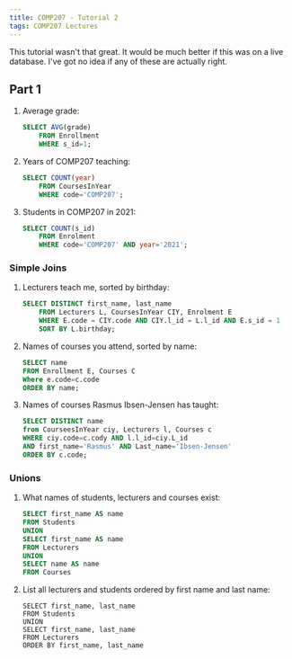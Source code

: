 ```yaml
---
title: COMP207 - Tutorial 2
tags: COMP207 Lectures
---
```

This tutorial wasn't that great. It would be much better if this was on a live database. I've got no idea if any of these are actually right.

## Part 1

1. Average grade:

	```sql
	SELECT AVG(grade) 
		FROM Enrollment
		WHERE s_id=1;
	```
1. Years of COMP207 teaching:

	```sql
	SELECT COUNT(year) 
		FROM CoursesInYear 
		WHERE code='COMP207';
	```
1. Students in COMP207 in 2021:

	```sql
	SELECT COUNT(s_id) 
		FROM Enrolment 
		WHERE code='COMP207' AND year='2021';
	```
	
### Simple Joins

1. Lecturers teach me, sorted by birthday:

	```sql
	SELECT DISTINCT first_name, last_name 
		FROM Lecturers L, CoursesInYear CIY, Enrolment E
		WHERE E.code = CIY.code AND CIY.l_id = L.l_id AND E.s_id = 1 
		SORT BY L.birthday;
	```
1. Names of courses you attend, sorted by name:

	```sql
	SELECT name
	FROM Enrollment E, Courses C
	Where e.code=c.code
	ORDER BY name;
	```
1. Names of courses Rasmus Ibsen-Jensen has taught:
	
	```sql	
	SELECT DISTINCT name
	from CourseesInYear ciy, Lecturers l, Courses c
	WHERE ciy.code=c.cody AND l.l_id=ciy.L_id
	AND first_name='Rasmus' AND Last_name='Ibsen-Jensen'
	ORDER BY c.code;
	```
	
### Unions

1. What names of students, lecturers and courses exist:

	```sql
	SELECT first_name AS name
	FROM Students
	UNION
	SELECT first_name AS name
	FROM Lecturers
	UNION
	SELECT name AS name
	FROM Courses
	```
1. List all lecturers and students ordered by first name and last name:

	```
	SELECT first_name, last_name
	FROM Students
	UNION
	SELECT first_name, last_name
	FROM Lecturers
	ORDER BY first_name, last_name
	```
